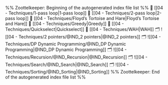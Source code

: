%% Zoottelkeeper: Beginning of the autogenerated index file list  %%
📄 [[04 - Techniques/1-pass loop|1-pass loop]]
📄 [[04 - Techniques/2-pass loop|2-pass loop]]
📄 [[04 - Techniques/Floyd’s Tortoise and Hare|Floyd’s Tortoise and Hare]]
📄 [[04 - Techniques/Greedy|Greedy]]
📄 [[04 - Techniques/Quickselect|Quickselect]]
📄 [[04 - Techniques/WAH|WAH]]
🗂️ ![[04 - Techniques/2 pointers/@IND_2 pointers|@IND_2 pointers]]
🗂️ ![[04 - Techniques/DP Dynamic Programming/@IND_DP Dynamic Programming|@IND_DP Dynamic Programming]]
🗂️ ![[04 - Techniques/Recursion/@IND_Recursion|@IND_Recursion]]
🗂️ ![[04 - Techniques/Search/@IND_Search|@IND_Search]]
🗂️ ![[04 - Techniques/Sorting/@IND_Sorting|@IND_Sorting]]
%% Zoottelkeeper: End of the autogenerated index file list  %%
